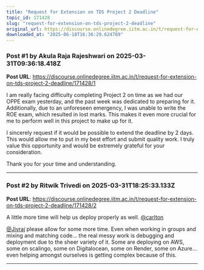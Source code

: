 ```yaml
---
title: "Request for Extension on TDS Project 2 Deadline"
topic_id: 171428
slug: "request-for-extension-on-tds-project-2-deadline"
original_url: https://discourse.onlinedegree.iitm.ac.in/t/request-for-extension-on-tds-project-2-deadline/171428
downloaded_at: "2025-06-18T16:36:29.624789"
---
```


### Post #1 by Akula Raja Rajeshwari on 2025-03-31T09:36:18.418Z
**Post URL**: https://discourse.onlinedegree.iitm.ac.in/t/request-for-extension-on-tds-project-2-deadline/171428/1

I am really facing difficulty completing Project 2 on time as we had our OPPE exam yesterday, and the past week was dedicated to preparing for it. Additionally, due to an unforeseen emergency, I was unable to write the ROE exam, which resulted in lost marks. This makes it even more crucial for me to perform well in this project to make up for it.

I sincerely request if it would be possible to extend the deadline by 2 days. This would allow me to put in my best effort and submit quality work. I truly value this opportunity and would be extremely grateful for your consideration.

Thank you for your time and understanding.

---

### Post #2 by Ritwik Trivedi on 2025-03-31T18:25:33.133Z
**Post URL**: https://discourse.onlinedegree.iitm.ac.in/t/request-for-extension-on-tds-project-2-deadline/171428/2

A little more time will help us deploy properly as well.
[@carlton](/u/carlton)

[@Jivraj](/u/jivraj)
 please allow for some more time. Even when working in groups and mixing and matching code… the real messy work is debugging and deployment due to the sheer variety of it. Some are deploying on AWS, some on scalingo, some on Digitalocean, some on Render, some on Azure… even helping amongst ourselves is getting complex because of this.

---
